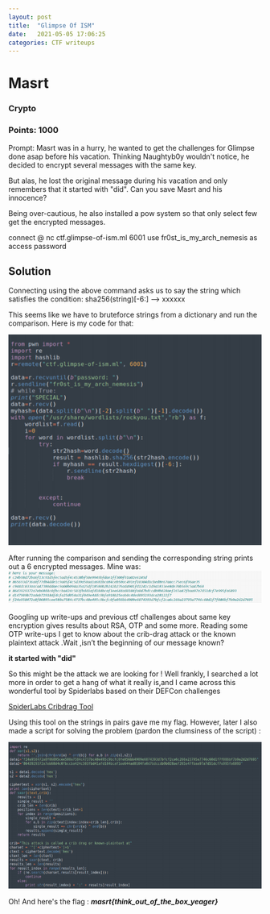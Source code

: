 ```yaml
---
layout: post
title:  "Glimpse Of ISM"
date:   2021-05-05 17:06:25
categories: CTF writeups
---
```


# Masrt

### Crypto

### Points: 1000

Prompt: Masrt was in a hurry, he wanted to get the challenges for Glimpse done asap before his vacation. Thinking Naughtyb0y wouldn't notice, he decided to encrypt several messages with the same key.

But alas, he lost the original message during his vacation and only remembers that it started with "did". Can you save Masrt and his innocence?

Being over-cautious, he also installed a pow system so that only select few get the encrypted messages.

connect @ nc ctf.glimpse-of-ism.ml 6001
use fr0st_is_my_arch_nemesis as access password

## Solution

Connecting using the above command asks us to say the string which satisfies the condition: sha256(string)[-6:] --> xxxxxx

This seems like we have to bruteforce strings from a dictionary and run the comparison. Here is my code for that:

![](/images/glimpse1.png)

After running the comparison and sending the corresponding string prints out a 6 encrypted messages. Mine was:
![](/images/glimpse2.png)

Googling up write-ups and previous ctf challenges about same key encryption gives results about RSA, OTP and some more. Reading some OTP write-ups I get to know about the crib-drag attack or the known plaintext attack .Wait ,isn’t the beginning of our message known?

**it started with "did"**

So this might be the attack we are looking for ! 
Well frankly, I searched a lot more in order to get a hang of what it really is,and I came across this wonderful tool by Spiderlabs based on their DEFCon challenges

[SpiderLabs Cribdrag Tool](https://github.com/SpiderLabs/cribdrag)

Using this tool on the strings in pairs gave me my flag.
However, later I also made a script for solving the problem (pardon the clumsiness of the script) :

![](/images/glimpse3.png)

Oh! And here's the flag : ***masrt{think_out_of_the_box_yeager}***


